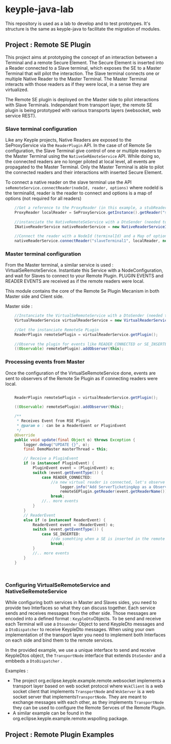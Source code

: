 # keyple-java-lab

This repository is used as a lab to develop and to test prototypes. It's structure is the same as keyple-java to facilitate the migration of modules.



## Project : Remote SE Plugin

This project aims at prototyping the concept of an interaction between a Terminal and a remote Secure Element. 
The Secure Element is inserted into a Reader connected to a Slave terminal, which exposes the SE to a Master Terminal that will pilot the interaction. The Slave terminal connects one or multiple Native Reader to the Master Terminal. The Master Terminal interacts with those readers as if they were local, in a sense they are virtualized.  

The Remote SE plugin is deployed on the Master side to pilot interactions with Slave Terminals. Independant from transport layer, the remote SE plugin is being prototyped with various transports layers (websocket, web service REST). 


### Slave terminal configuration

Like any Keyple projects, Native Readers are exposed to the SeProxyService via the ```ReaderPlugin``` API. In the case of of Remote Se configuration, the Slave Terminal give control of one or multiple readers to the Master Terminal using the ```NativeSeREmoteService``` API. While doing so, the connected readers are no longer piloted at local level, all events are propagated to the Master Terminal. Only the Master Terminal is able to pilot the connected readers and their interactions with inserted Secure Element.  

To connect a native reader on the slave terminal use the API ```seRemoteService.connectReader(nodeId, reader, options)``` where nodeId is the terminalId, reader is the reader to connect and options is a map of options (not required for all readers)
```java
    //Get a reference to the ProxyReader (in this example, a stubReader)
    ProxyReader localReader = SeProxyService.getInstance().getReader("stubReaderTest");
    
    //instanciate the NativeRemoteSeService with a DtoSender (needed to send message to Master, see below)
    INativeReaderService nativeReaderService = new NativeReaderServiceImpl(node);
    
    //Connect the reader with a NodeId (terminalId) and a Map of options
    nativeReaderService.connectReader("slaveTerminal1", localReader, new HashMap<String, Object>());

```

### Master terminal configuration

From the Master terminal, a similar service is used : VirtualSeRemoteService. Instantiate this Service with a NodeConfiguration, and wait for Slaves to connect to your Remote Plugin. PLUGIN EVENTS and READER EVENTS are received as if the remote readers were local.

This module contains the core of the Remote Se Plugin Mecanism in both Master side and Client side.

Master side : 

```java
    //Instanciate the VirtualSeRemoteService with a DtoSender (needed to send message to Slave, see below)
    VirtualReaderService virtualReaderService = new VirtualReaderService(SeProxyService.getInstance(), node);
    
    //Get the instanciate RemoteSe PLugin
    ReaderPlugin remoteSePlugin = virtualReaderService.getPlugin();
    
    //Observe the plugin for events like READER_CONNECTED or SE_INSERTED 
    ((Observable) remoteSePlugin).addObserver(this);

``` 


### Processing events from Master


Once the configuration of the VirtualSeRemoteService done, events are sent to observers of the Remote Se Plugin as if connecting readers were local. 

```java

    ReaderPlugin remoteSePlugin = virtualReaderService.getPlugin();

    ((Observable) remoteSePlugin).addObserver(this);
    
    /**
     * Receives Event from RSE Plugin
     * @param o : can be a ReaderEvent or PluginEvent
     */
    @Override
    public void update(final Object o) throws Exception {
        logger.debug("UPDATE {}", o);
        final DemoMaster masterThread = this;

        // Receive a PluginEvent
        if (o instanceof PluginEvent) {
            PluginEvent event = (PluginEvent) o;
            switch (event.getEventType()) {
                case READER_CONNECTED:
                    //a new virtual reader is connected, let's observe it
                        logger.info("Add ServerTicketingApp as a Observer of RSE reader");
                        remoteSEPlugin.getReader(event.getReaderName()).addObserver(masterThread);
                    break;
                //.. more events
            }
        }
        // ReaderEvent
        else if (o instanceof ReaderEvent) {
            ReaderEvent event = (ReaderEvent) o;
            switch (event.getEventType()) {
                case SE_INSERTED:
                    //do somehting when a SE is inserted in the remote slave reader
                    break;
            }
            //.. more events
        }
    }
    
    
```

### Configuring VirtualSeRemoteService and NativeSeRemoteService

While configuring both services in Master and Slaves sides, you need to provide two Interfaces so what they can discuss together. Each service sends and receives messages from the other side. Those messages are encoded into a defined format : ```KeypleDto```Objects. To be send and receive each Terminal will use a ```Dtosender``` Object to send KeypleDto messages and a ```DtoDispatcher``` to receive KeypleDto messages. 
When using your own implementation of the transport layer you need to implement both Interfaces on each side and bind them to the remote services. 

In the provided example, we use a unique interface to send and receive KeypleDtos object, the ````TransportNode```` interface that extends ```DtoSender``` and a embbeds a ```DtoDispatcher``` . 

Examples : 
- The project org.eclipse.keyple.example.remote.websocket implements a transport layer based on web socket protocol where ```WskClient``` is a web socket client that implements ```TransportNode``` and ```WskServer``` is a web socket server that implements```TransportNode```. They are meant to exchange messages with each other, as they implements ```TransportNode``` they can be used to configure the Remote Servces of the Remote Plugin. 
- A similar example can be found in the org.eclipse.keyple.example.remote.wspolling package.


## Project : Remote Plugin Examples


